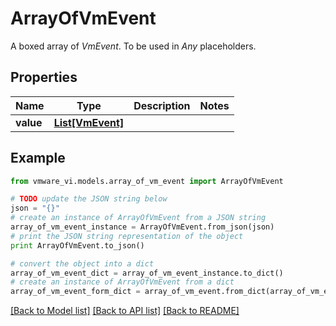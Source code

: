 # ArrayOfVmEvent

A boxed array of *VmEvent*. To be used in *Any* placeholders. 

## Properties
Name | Type | Description | Notes
------------ | ------------- | ------------- | -------------
**value** | [**List[VmEvent]**](VmEvent.md) |  | 

## Example

```python
from vmware_vi.models.array_of_vm_event import ArrayOfVmEvent

# TODO update the JSON string below
json = "{}"
# create an instance of ArrayOfVmEvent from a JSON string
array_of_vm_event_instance = ArrayOfVmEvent.from_json(json)
# print the JSON string representation of the object
print ArrayOfVmEvent.to_json()

# convert the object into a dict
array_of_vm_event_dict = array_of_vm_event_instance.to_dict()
# create an instance of ArrayOfVmEvent from a dict
array_of_vm_event_form_dict = array_of_vm_event.from_dict(array_of_vm_event_dict)
```
[[Back to Model list]](../README.md#documentation-for-models) [[Back to API list]](../README.md#documentation-for-api-endpoints) [[Back to README]](../README.md)


